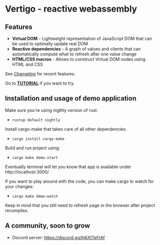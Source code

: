 Vertigo - reactive webassembly
===================

Features
--------------

* **Virtual DOM** - Lightweight representation of JavaScript DOM that can be used to optimally update real DOM
* **Reactive dependencies** - A graph of values and clients that can automatically compute what to refresh after one value change
* **HTML/CSS macros** - Allows to construct Virtual DOM nodes using HTML and CSS

See [Changelog](/CHANGES.md) for recent features.

Go to **[TUTORIAL](/tutorial.md)** if you want to try.

Installation and usage of demo application
--------------

Make sure you're using nigthly version of rust:
- `rustup default nightly`

Install cargo-make that takes care of all other dependencies:
- `cargo install cargo-make`

Build and run project using:
- `cargo make demo-start`

Eventually terminal will let you know that app is available under http://localhost:3000/

If you want to play around with the code, you can make cargo to watch for your changes:
- `cargo make demo-watch`

Keep in mind that you still need to refresh page in the browser after project recompiles.

A community, soon to grow
--------------

- Discord server: https://discord.gg/HAXtTeFrAf
